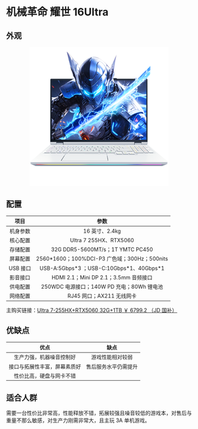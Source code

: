 # 机械革命 耀世 16Ultra

## 外观

<div style="margin: 0 auto; text-align: center; width: 75%"><img src="./assets/yaoshi16 ultra.png" /></div>

## 配置

|   项目   |                     参数                      |
| :------: | :-------------------------------------------: |
| 机身参数 |                16 英寸、2.4kg                 |
| 核心配置 |            Ultra 7 255HX、RTX5060             |
| 存储配置 |       32G DDR5-5600MT/s；1T YMTC PC450        |
| 屏幕配置 | 2560\*1600；100%DCI-P3 广色域；300Hz；500nits |
| USB 接口 |  USB-A:5Gbps\*3 ；USB-C:10Gbps\*1、40Gbps\*1  |
| 影音接口 |     HDMI 2.1；Mini DP 2.1；3.5mm 音频接口     |
| 供电配置 |  250WDC 电源接口；140W PD 充电；80Wh 锂电池   |
| 网络配置 |           RJ45 网口；AX211 无线网卡           |

主购买链接：[Ultra 7-255HX+RTX5060 32G+1TB ￥ 6799.2 （JD 国补）](https://3.cn/2ozgm8-k?jkl=@I5U9h8BeJJ@)

## 优缺点[<Icon icon="clarity:info-line" />](/recommend/推荐#优缺点)

|             优点             |         缺点         |
| :--------------------------: | :------------------: |
|   生产力强，机器噪音控制好   |   游戏性能相对较弱   |
| 接口与拓展性丰富，屏幕素质好 | 售后服务水平仍需提升 |
|   性价比高，硬盘与网卡不错   |                      |

## 适合人群

需要一台性价比非常高，性能释放不错，拓展较强且噪音较低的游戏本，对售后与重量不那么敏感，对生产力刚需非常大，且主玩 3A 单机游戏。
